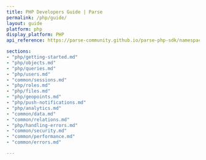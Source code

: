 ```yaml
---
title: PHP Developers Guide | Parse
permalink: /php/guide/
layout: guide
platform: php
display_platform: PHP
api_reference: https://parse-community.github.io/parse-php-sdk/namespaces/Parse.html

sections:
- "php/getting-started.md"
- "php/objects.md"
- "php/queries.md"
- "php/users.md"
- "common/sessions.md"
- "php/roles.md"
- "php/files.md"
- "php/geopoints.md"
- "php/push-notifications.md"
- "php/analytics.md"
- "common/data.md"
- "common/relations.md"
- "php/handling-errors.md"
- "common/security.md"
- "common/performance.md"
- "common/errors.md"

---
```


